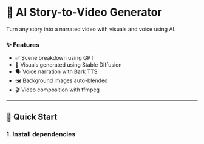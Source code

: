 # 🌟 AI Story-to-Video Generator

Turn any story into a narrated video with visuals and voice using AI.

### ✨ Features
- ✅ Scene breakdown using GPT
- 🎨 Visuals generated using Stable Diffusion
- 🗣️ Voice narration with Bark TTS
- 🖼️ Background images auto-blended
- 🎬 Video composition with ffmpeg

---

## 🚀 Quick Start

### 1. Install dependencies
